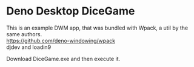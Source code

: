 # Deno Desktop DiceGame

This is an example DWM app, that was bundled with Wpack, a util by the same authors.    
https://github.com/deno-windowing/wpack    
djdev and loadin9    

Download DiceGame.exe and then execute it.